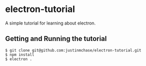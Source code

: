 # electron-tutorial
A simple tutorial for learning about electron.

## Getting and Running the tutorial
```
$ git clone git@github.com:justinmchase/electron-tutorial.git
$ npm install
$ electron .
```

